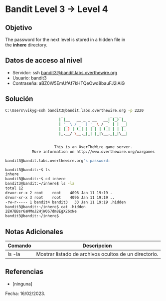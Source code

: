 # Bandit Level 3 → Level 4

## Objetivo
The password for the next level is stored in a hidden file in the **inhere** directory.

## Datos de acceso al nivel
* Servidor:  ssh bandit3@bandit.labs.overthewire.org
* Usuario: bandit3
* Contraseña: aBZ0W5EmUfAf7kHTQeOwd8bauFJ2lAiG

## Solución
``` bash
C:\Users\vikyg>ssh bandit3@bandit.labs.overthewire.org -p 2220
                         _                     _ _ _
                        | |__   __ _ _ __   __| (_) |_
                        | '_ \ / _` | '_ \ / _` | | __|
                        | |_) | (_| | | | | (_| | | |_
                        |_.__/ \__,_|_| |_|\__,_|_|\__|


                      This is an OverTheWire game server.
            More information on http://www.overthewire.org/wargames

bandit3@bandit.labs.overthewire.org's password:
```
``` bash 
bandit3@bandit:~$ ls
inhere
bandit3@bandit:~$ cd inhere
bandit3@bandit:~/inhere$ ls -la
total 12
drwxr-xr-x 2 root    root    4096 Jan 11 19:19 .
drwxr-xr-x 3 root    root    4096 Jan 11 19:19 ..
-rw-r----- 1 bandit4 bandit3   33 Jan 11 19:19 .hidden
bandit3@bandit:~/inhere$ cat .hidden
2EW7BBsr6aMMoJ2HjW067dm8EgX26xNe
bandit3@bandit:~/inhere$
```

## Notas Adicionales

|Comando | Descripcion |
|-----|-------|
| ls -la | Mostrar listado de archivos ocultos de un directorio.

## Referencias
* [ninguna]

Fecha: 16/02/2023.